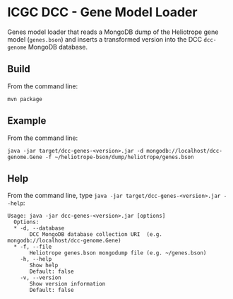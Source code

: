 ICGC DCC - Gene Model Loader
===

Genes model loader that reads a MongoDB dump of the Heliotrope gene model (`genes.bson`) and inserts a transformed version into the DCC `dcc-genome` MongoDB database.

Build
---

From the command line:

	mvn package

Example
---

From the command line:

	java -jar target/dcc-genes-<version>.jar -d mongodb://localhost/dcc-genome.Gene -f ~/heliotrope-bson/dump/heliotrope/genes.bson

Help
---

From the command line, type `java -jar target/dcc-genes-<version>.jar --help`:

	Usage: java -jar dcc-genes-<version>.jar [options]
	  Options:
	  * -d, --database
	       DCC MongoDB database collection URI  (e.g. mongodb://localhost/dcc-genome.Gene)
	  * -f, --file
	       Heliotrope genes.bson mongodump file (e.g. ~/genes.bson)
	    -h, --help
	       Show help
	       Default: false
	    -v, --version
	       Show version information
	       Default: false
